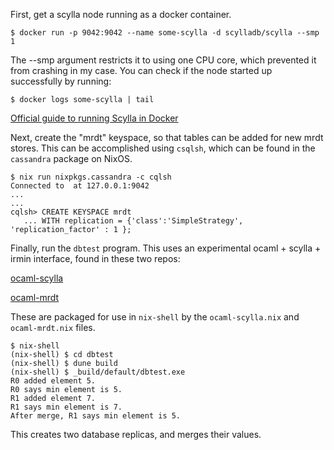 First, get a scylla node running as a docker container.

```
$ docker run -p 9042:9042 --name some-scylla -d scylladb/scylla --smp 1
```

The --smp argument restricts it to using one CPU core, which prevented it from crashing in my case.
You can check if the node started up successfully by running:

```
$ docker logs some-scylla | tail
```

[Official guide to running Scylla in Docker](https://docs.scylladb.com/operating-scylla/procedures/tips/best_practices_scylla_on_docker/)

Next, create the "mrdt" keyspace, so that tables can be added for new mrdt stores.
This can be accomplished using `csqlsh`, which can be found in the `cassandra` package on NixOS.

```
$ nix run nixpkgs.cassandra -c cqlsh
Connected to  at 127.0.0.1:9042
...
...
cqlsh> CREATE KEYSPACE mrdt
   ... WITH replication = {'class':'SimpleStrategy', 'replication_factor' : 1 };
```

Finally, run the `dbtest` program.
This uses an experimental ocaml + scylla + irmin interface, found in these two repos:

[ocaml-scylla](https://github.com/anmolsahoo25/ocaml-scylla)

[ocaml-mrdt](https://github.com/cuplv/ocaml-mrdt-v2)

These are packaged for use in `nix-shell` by the `ocaml-scylla.nix` and `ocaml-mrdt.nix` files.

```
$ nix-shell
(nix-shell) $ cd dbtest
(nix-shell) $ dune build
(nix-shell) $ _build/default/dbtest.exe
R0 added element 5.
R0 says min element is 5.
R1 added element 7.
R1 says min element is 7.
After merge, R1 says min element is 5.
```

This creates two database replicas, and merges their values.
